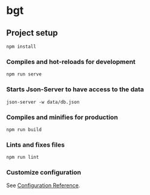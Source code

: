 # bgt

## Project setup
```
npm install
```

### Compiles and hot-reloads for development
```
npm run serve
```

### Starts Json-Server to have access to the data
```
json-server -w data/db.json
```

### Compiles and minifies for production
```
npm run build
```

### Lints and fixes files
```
npm run lint
```

### Customize configuration
See [Configuration Reference](https://cli.vuejs.org/config/).
